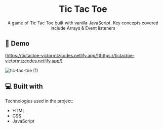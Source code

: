 <h1 align="center" id="title">Tic Tac Toe</h1>

<p id="description" align="center">A game of Tic Tac Toe built with vanilla JavaScript. Key concepts covered include Arrays &amp; Event listeners</p>

<h2>🚀 Demo</h2>

[https://tictactoe-victormtzcodes.netlify.app/](https://tictactoe-victormtzcodes.netlify.app/)

![tic-tac-toe (1)](https://user-images.githubusercontent.com/93169407/185770521-02dce8d9-5ce0-4903-b211-b7457bfcc044.png)
  
  
<h2>💻 Built with</h2>

Technologies used in the project:

*   HTML
*   CSS
*   JavaScript
